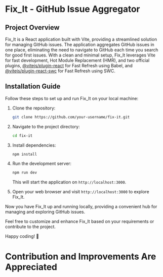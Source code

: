# Fix_It - GitHub Issue Aggregator

## Project Overview

Fix_It is a React application built with Vite, providing a streamlined solution for managing GitHub issues. The application aggregates GitHub issues in one place, eliminating the need to navigate to GitHub each time you search for good first issues. With a clean and minimal setup, Fix_It leverages Vite for fast development, Hot Module Replacement (HMR), and two official plugins, [@vitejs/plugin-react](https://github.com/vitejs/vite-plugin-react) for Fast Refresh using Babel, and [@vitejs/plugin-react-swc](https://github.com/vitejs/vite-plugin-react-swc) for Fast Refresh using SWC.

## Installation Guide

Follow these steps to set up and run Fix_It on your local machine:

1. Clone the repository:

   ```bash
   git clone https://github.com/your-username/fix-it.git
   ```

2. Navigate to the project directory:

   ```bash
   cd fix-it
   ```

3. Install dependencies:

   ```bash
   npm install
   ```

4. Run the development server:

   ```bash
   npm run dev
   ```

   This will start the application on `http://localhost:3000`.

5. Open your web browser and visit `http://localhost:3000` to explore Fix_It.

Now you have Fix_It up and running locally, providing a convenient hub for managing and exploring GitHub issues.

Feel free to customize and enhance Fix_It based on your requirements or contribute to the project.

Happy coding! 🚀

# Contribution and Improvements Are Appreciated